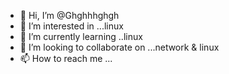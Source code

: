 - 👋 Hi, I’m @Ghghhhghgh
- 👀 I’m interested in ...linux
- 🌱 I’m currently learning ..linux 
- 💞️ I’m looking to collaborate on ...network & linux
- 📫 How to reach me ...

<!---
Ghghhhghgh/Ghghhhghgh is a ✨ special ✨ repository because its `README.md` (this file) appears on your GitHub profile.
You can click the Preview link to take a look at your changes.
--->

